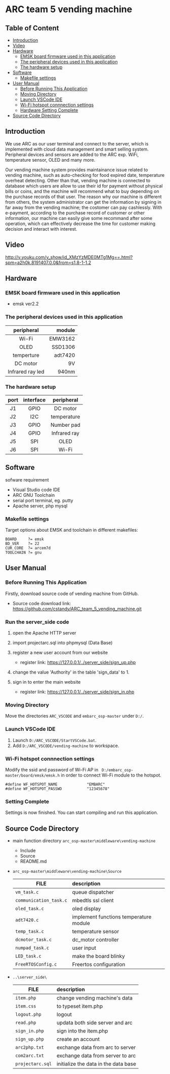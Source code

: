 # ARC team 5 vending machine

## Table of Content

* [Introduction](#introduction)
* [Video](#video)
* [Hardware](#hardware)
    * [EMSK board firmware used in this application](#firmware)
    * [The peripheral devices used in this application](#peripheral)
    * [The hardware setup](#setup)
* [Software](#software)
    * [Makefile settings](#makefile)
* [User Manual](#usermanual)
    * [Before Running This Application](#before)
    * [Moving Directory](#moving)
    * [Launch VSCode IDE](#vscode)
    * [Wi-Fi hotspot connnection settings](#wifi)
    * [Hardware Setting Complete](#hd_complete)
* [Source Code Directory](#sourcecode)

## Introduction <div id='introduction'/>
We use ARC as our user terminal and connect to the server, which is implemented with cloud data management and smart selling system. Peripheral devices and sensors are added to the ARC exp. WiFi, temperature sensor, OLED and many more.

Our vending machine system provides maintainance issue related to vending machine, such as auto-checking for food expired date, temperature overheat detecting. Other than that, vending machine is connected to database which users are allow to use their id for payment without physical bills or coins, and the machine will recommend what to buy depending on the purchase records of that user. The reason why our machine is different from others, the system administrator can get the information by signing in far away from the vending machine; the costomer can pay cashlessly. With e-payment, according to the purchase record of customer or other information, our machine can easily give some recommand after some operation, which can effectively decrease the time for customer making decision and interact with interest.

## Video <div id='video'/>
http://v.youku.com/v_show/id_XMzYzMDE0MTg1Mg==.html?spm=a2h0k.8191407.0.0&from=s1.8-1-1.2

## Hardware <div id='hardware'/>
### EMSK board firmware used in this application <div id='firmware'/>
* emsk ver2.2

### The peripheral devices used in this application <div id='peripheral'/>

| peripheral       | module  |
| :--------------: | ------: |
| Wi-Fi            | EMW3162 |
| OLED             | SSD1306 |
| temperture       | adt7420 |
| DC motor         | 9V      |
| Infrared ray led | 940nm   |

### The hardware setup <div id='setup'/>

| port | interface | peripheral   |
| :--: | :-------: | :----------: |
| J1   | GPIO      | DC motor     |
| J2   | I2C       | temperature  |
| J3   | GPIO      | Number pad   |
| J4   | GPIO      | Infrared ray |
| J5   | SPI       | OLED         |
| J6   | SPI       | Wi-Fi        |

## Software <div id='software'/>
sofware requirement
* Visual Studio code IDE
* ARC GNU Toolchain
* serial port terminal, eg. putty
* Apache server, php mysql

### Makefile settings <div id='makefile'/>
Target options about EMSK and toolchain in different makefiles:

```
BOARD     ?= emsk
BD_VER    ?= 22
CUR_CORE  ?= arcem7d
TOOLCHAIN ?= gnu
```

## User Manual <div id='usermanual'/>
### Before Running This Application <div id='before'/>
Firstly, download source code of vending machine from GitHub.
* Source code download link: https://github.com/cstandy/ARC_team_5_vending_machine.git

### Run the server_side code
1. open the Apache HTTP server 
2. import projectarc.sql into phpmysql (Data Base)
3. register a new user account from our website 
    * register link: https://127.0.0.1/../server_side/sign_up.php

4. change the value 'Authority' in the table 'sign_data' to 1.
5. sign in to enter the main website
    * register link: https://127.0.0.1/../server_side/sign_in.php

### Moving Directory <div id='moving'/>
Move the directories ```ARC_VSCODE``` and ```embarc_osp-master``` under ```D:/```.

### Launch VSCode IDE <div id='vscode'/>

1. Launch ```D:/ARC_VSCODE/StartVSCode.bat```.
2. Add ```D:/ARC_VSCODE/vending-machine``` to workspace. 

### Wi-Fi hotspot connnection settings <div id='wifi'/>
Modify the ssid and password of Wi-Fi AP in ``` D:/embarc_osp-master/board/emsk/emsk.h``` in order to connect Wi-Fi module to the hotspot.

```clike=137
#define WF_HOTSPOT_NAME             "EMBARC"
#define WF_HOTSPOT_PASSWD           "12345678"
```

### Setting Complete <div id='hd_complete'/>
Settings is now finished. You can start compiling and run this application.

## Source Code Directory <div id='sourcecode'/>

* main function directory ```arc_osp-master\middleware\vending-machine```
	* Include
	* Source
	* README.md

* ```arc_osp-master\middleware\vending-machine\Source```

    | FILE                       | description                            |
    | -------------------------- | :------------------------------------- |
    | ```vm_task.c           ``` | queue dispatcher                       |
    | ```communication_task.c``` | mbedtls ssl client                     |
    | ```oled_task.c         ``` | oled display                           |
    | ```adt7420.c           ``` | implement functions temperature module |
    | ```temp_task.c         ``` | temperature sensor                     |
    | ```dcmotor_task.c      ``` | dc_motor controller                    |
    | ```numpad_task.c       ``` | user input                             |
    | ```LED_task.c          ``` | make the board blinky                  |
    | ```FreeRTOSConfig.c    ``` | Freertos configuration                 |



* ```..\server_side\```

	| FILE                 | description                          |
	| -------------------- | :---------------------               |
	| ```item.php      ``` | change vending machine's data        |
	| ```item.css      ``` | to typeset item.php                  |
	| ```logout.php    ``` | logout                               |
	| ```read.php      ``` | updata both side server and arc      |
	| ```sign_in.php   ``` | sign into the item.php               |
	| ```sign_up.php   ``` | create an account                    |
	| ```arc2php.txt   ``` | exchange data from arc to server     |
	| ```com2arc.txt   ``` | exchange data from server to arc     |
	| ```projectarc.sql``` | initialize the data in the data base |

